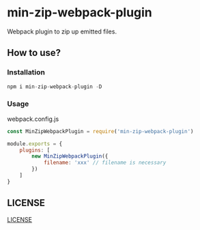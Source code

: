 # min-zip-webpack-plugin
Webpack plugin to zip up emitted files.     

## How to use? 

### Installation
```javascript
npm i min-zip-webpack-plugin -D
```

### Usage

webpack.config.js
```javascript
const MinZipWebpackPlugin = require('min-zip-webpack-plugin')

module.exports = {
    plugins: [
        new MinZipWebpackPlugin({
            filename: 'xxx' // filename is necessary
        })
    ]
}
```


## LICENSE

[LICENSE](https://github.com/PCAaron/min-zip-webpack-plugin/blob/master/LICENSE)

